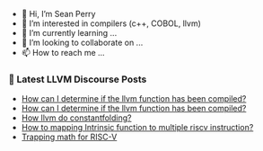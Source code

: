 - 👋 Hi, I’m Sean Perry
- 👀 I’m interested in compilers (c++, COBOL, llvm)
- 🌱 I’m currently learning ...
- 💞️ I’m looking to collaborate on ...
- 📫 How to reach me ...

<!---
s66perry/s66perry is a ✨ special ✨ repository because its `README.md` (this file) appears on your GitHub profile.
You can click the Preview link to take a look at your changes.
--->
### 📕 Latest LLVM Discourse Posts

<!-- DISCOURSE-LLVM:START -->
- [How can I determine if the llvm function has been compiled?](https://discourse.llvm.org/t/how-can-i-determine-if-the-llvm-function-has-been-compiled/74982#post_4)
- [How can I determine if the llvm function has been compiled?](https://discourse.llvm.org/t/how-can-i-determine-if-the-llvm-function-has-been-compiled/74982#post_3)
- [How llvm do constantfolding?](https://discourse.llvm.org/t/how-llvm-do-constantfolding/74980#post_2)
- [How to mapping Intrinsic function to multiple riscv instruction?](https://discourse.llvm.org/t/how-to-mapping-intrinsic-function-to-multiple-riscv-instruction/74987#post_4)
- [Trapping math for RISC-V](https://discourse.llvm.org/t/trapping-math-for-risc-v/72168#post_6)
<!-- DISCOURSE-LLVM:END -->
